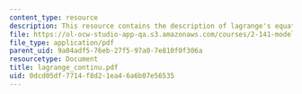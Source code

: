 ```yaml
---
content_type: resource
description: This resource contains the description of lagrange's equations.
file: https://ol-ocw-studio-app-qa.s3.amazonaws.com/courses/2-141-modeling-and-simulation-of-dynamic-systems-fall-2006/0dcd05df7714f8d21ea46a6b07e56535_lagrange_continu.pdf
file_type: application/pdf
parent_uid: 9a04adf5-76eb-27f5-97a0-7e810f0f306a
resourcetype: Document
title: lagrange_continu.pdf
uid: 0dcd05df-7714-f8d2-1ea4-6a6b07e56535
---
```


